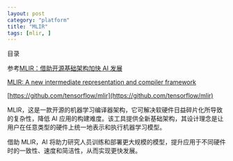```yaml
---
layout: post
category: "platform"
title: "MLIR"
tags: [mlir, ] 
---
```


目录

<!-- TOC -->


<!-- /TOC -->

参考[MLIR：借助开源基础架构加快 AI 发展](https://mp.weixin.qq.com/s/3vHeHh8iwKxeymBr8yXGCQ)

[MLIR: A new intermediate representation and compiler framework](https://medium.com/tensorflow/mlir-a-new-intermediate-representation-and-compiler-framework-beba999ed18d)

[https://github.com/tensorflow/mlir](https://github.com/tensorflow/mlir)

MLIR，这是一款开源的机器学习编译器架构，它可解决软硬件日益碎片化所导致的复杂性，降低 AI 应用的构建难度。该工具提供全新基础架构，其设计理念是让用户在任意类型的硬件上统一地表示和执行机器学习模型。

借助 MLIR，AI 将助力研究人员训练和部署更大规模的模型，提升应用于不同硬件时的一致性、速度和简洁性，从而实现更快发展。
